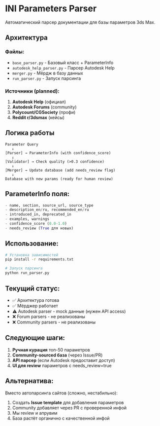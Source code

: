 # INI Parameters Parser

Автоматический парсер документации для базы параметров 3ds Max.

## Архитектура

### Файлы:
- `base_parser.py` - Базовый класс + ParameterInfo
- `autodesk_help_parser.py` - Парсер Autodesk Help
- `merger.py` - Мёрдж в базу данных
- `run_parser.py` - Запуск парсинга

### Источники (planned):
1. **Autodesk Help** (официал)
2. **Autodesk Forums** (community)
3. **Polycount/CGSociety** (профи)
4. **Reddit r/3dsmax** (кейсы)

## Логика работы

```
Parameter Query
   ↓
[Parser] → ParameterInfo (with confidence_score)
   ↓
[Validator] → Check quality (>0.3 confidence)
   ↓
[Merger] → Update database (add needs_review flag)
   ↓
Database with new params (ready for human review)
```

## ParameterInfo поля:

```python
- name, section, source_url, source_type
- description_en/ru, recommended_en/ru
- introduced_in, deprecated_in
- examples, warnings
- confidence_score (0.0-1.0)
- needs_review (True для новых)
```

## Использование:

```bash
# Установка зависимостей
pip install -r requirements.txt

# Запуск парсинга
python run_parser.py
```

## Текущий статус:

- ✅ Архитектура готова
- ✅ Мёрджер работает
- ⚠️  Autodesk parser - mock данные (нужен API access)
- ❌ Forum parsers - не реализованы
- ❌ Community parsers - не реализованы

## Следующие шаги:

1. **Ручная курация** топ-50 параметров
2. **Community-sourced база** (через Issue/PR)
3. **API парсер** (если Autodesk предоставит доступ)
4. **UI для review** параметров с needs_review=true

## Альтернатива:

Вместо автопарсинга сайтов (сложно, нестабильно):
1. Создать **Issue template** для добавления параметров
2. Community добавляет через PR с проверенной инфой
3. Мы review и апрувим
4. База растёт органично с качественной инфой

